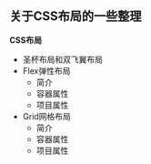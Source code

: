 
## 关于CSS布局的一些整理

**CSS布局**

+ 圣杯布局和双飞翼布局
+ Flex弹性布局
  - 简介
  - 容器属性
  - 项目属性
+ Grid网格布局
  - 简介
  - 容器属性
  - 项目属性